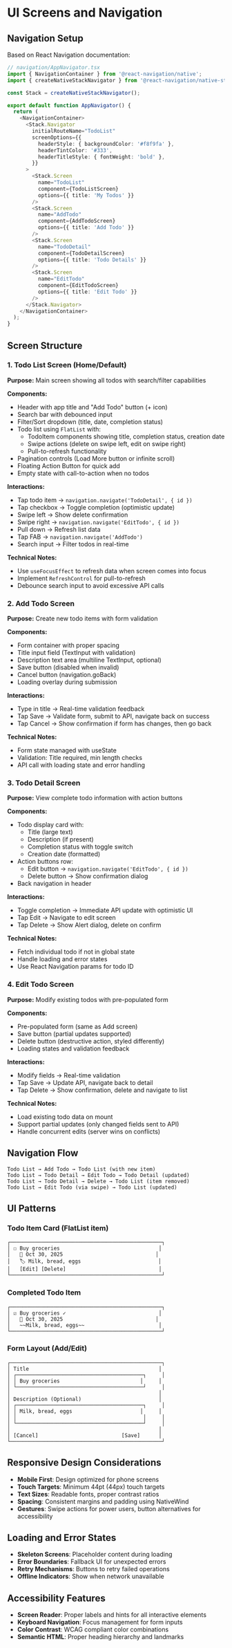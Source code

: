 # UI Screens and Navigation

## Navigation Setup

Based on React Navigation documentation:

```typescript
// navigation/AppNavigator.tsx
import { NavigationContainer } from '@react-navigation/native';
import { createNativeStackNavigator } from '@react-navigation/native-stack';

const Stack = createNativeStackNavigator();

export default function AppNavigator() {
  return (
    <NavigationContainer>
      <Stack.Navigator
        initialRouteName="TodoList"
        screenOptions={{
          headerStyle: { backgroundColor: '#f8f9fa' },
          headerTintColor: '#333',
          headerTitleStyle: { fontWeight: 'bold' },
        }}
      >
        <Stack.Screen
          name="TodoList"
          component={TodoListScreen}
          options={{ title: 'My Todos' }}
        />
        <Stack.Screen
          name="AddTodo"
          component={AddTodoScreen}
          options={{ title: 'Add Todo' }}
        />
        <Stack.Screen
          name="TodoDetail"
          component={TodoDetailScreen}
          options={{ title: 'Todo Details' }}
        />
        <Stack.Screen
          name="EditTodo"
          component={EditTodoScreen}
          options={{ title: 'Edit Todo' }}
        />
      </Stack.Navigator>
    </NavigationContainer>
  );
}
```

## Screen Structure

### 1. Todo List Screen (Home/Default)
**Purpose:** Main screen showing all todos with search/filter capabilities

**Components:**
- Header with app title and "Add Todo" button (+ icon)
- Search bar with debounced input
- Filter/Sort dropdown (title, date, completion status)
- Todo list using `FlatList` with:
  - TodoItem components showing title, completion status, creation date
  - Swipe actions (delete on swipe left, edit on swipe right)
  - Pull-to-refresh functionality
- Pagination controls (Load More button or infinite scroll)
- Floating Action Button for quick add
- Empty state with call-to-action when no todos

**Interactions:**
- Tap todo item → `navigation.navigate('TodoDetail', { id })`
- Tap checkbox → Toggle completion (optimistic update)
- Swipe left → Show delete confirmation
- Swipe right → `navigation.navigate('EditTodo', { id })`
- Pull down → Refresh list data
- Tap FAB → `navigation.navigate('AddTodo')`
- Search input → Filter todos in real-time

**Technical Notes:**
- Use `useFocusEffect` to refresh data when screen comes into focus
- Implement `RefreshControl` for pull-to-refresh
- Debounce search input to avoid excessive API calls

### 2. Add Todo Screen
**Purpose:** Create new todo items with form validation

**Components:**
- Form container with proper spacing
- Title input field (TextInput with validation)
- Description text area (multiline TextInput, optional)
- Save button (disabled when invalid)
- Cancel button (navigation.goBack)
- Loading overlay during submission

**Interactions:**
- Type in title → Real-time validation feedback
- Tap Save → Validate form, submit to API, navigate back on success
- Tap Cancel → Show confirmation if form has changes, then go back

**Technical Notes:**
- Form state managed with useState
- Validation: Title required, min length checks
- API call with loading state and error handling

### 3. Todo Detail Screen
**Purpose:** View complete todo information with action buttons

**Components:**
- Todo display card with:
  - Title (large text)
  - Description (if present)
  - Completion status with toggle switch
  - Creation date (formatted)
- Action buttons row:
  - Edit button → `navigation.navigate('EditTodo', { id })`
  - Delete button → Show confirmation dialog
- Back navigation in header

**Interactions:**
- Toggle completion → Immediate API update with optimistic UI
- Tap Edit → Navigate to edit screen
- Tap Delete → Show Alert dialog, delete on confirm

**Technical Notes:**
- Fetch individual todo if not in global state
- Handle loading and error states
- Use React Navigation params for todo ID

### 4. Edit Todo Screen
**Purpose:** Modify existing todos with pre-populated form

**Components:**
- Pre-populated form (same as Add screen)
- Save button (partial updates supported)
- Delete button (destructive action, styled differently)
- Loading states and validation feedback

**Interactions:**
- Modify fields → Real-time validation
- Tap Save → Update API, navigate back to detail
- Tap Delete → Show confirmation, delete and navigate to list

**Technical Notes:**
- Load existing todo data on mount
- Support partial updates (only changed fields sent to API)
- Handle concurrent edits (server wins on conflicts)

## Navigation Flow

```
Todo List → Add Todo → Todo List (with new item)
Todo List → Todo Detail → Edit Todo → Todo Detail (updated)
Todo List → Todo Detail → Delete → Todo List (item removed)
Todo List → Edit Todo (via swipe) → Todo List (updated)
```

## UI Patterns

### Todo Item Card (FlatList item)
```
┌─────────────────────────────────────────────────┐
│ ☐ Buy groceries                                │
│   📅 Oct 30, 2025                              │
│   🏷️ Milk, bread, eggs                         │
│   [Edit] [Delete]                              │
└─────────────────────────────────────────────────┘
```

### Completed Todo Item
```
┌─────────────────────────────────────────────────┐
│ ☑ Buy groceries ✓                              │
│   📅 Oct 30, 2025                              │
│   ~~Milk, bread, eggs~~                        │
└─────────────────────────────────────────────────┘
```

### Form Layout (Add/Edit)
```
┌─────────────────────────────────────────────────┐
│ Title                                          │
│ ┌─────────────────────────────────────────┐     │
│ │ Buy groceries                          │     │
│ └─────────────────────────────────────────┘     │
│                                                │
│ Description (Optional)                         │
│ ┌─────────────────────────────────────────┐     │
│ │ Milk, bread, eggs                      │     │
│ │                                         │     │
│ └─────────────────────────────────────────┘     │
│                                                │
│ [Cancel]                           [Save]      │
└─────────────────────────────────────────────────┘
```

## Responsive Design Considerations

- **Mobile First**: Design optimized for phone screens
- **Touch Targets**: Minimum 44pt (44px) touch targets
- **Text Sizes**: Readable fonts, proper contrast ratios
- **Spacing**: Consistent margins and padding using NativeWind
- **Gestures**: Swipe actions for power users, button alternatives for accessibility

## Loading and Error States

- **Skeleton Screens**: Placeholder content during loading
- **Error Boundaries**: Fallback UI for unexpected errors
- **Retry Mechanisms**: Buttons to retry failed operations
- **Offline Indicators**: Show when network unavailable

## Accessibility Features

- **Screen Reader**: Proper labels and hints for all interactive elements
- **Keyboard Navigation**: Focus management for form inputs
- **Color Contrast**: WCAG compliant color combinations
- **Semantic HTML**: Proper heading hierarchy and landmarks
